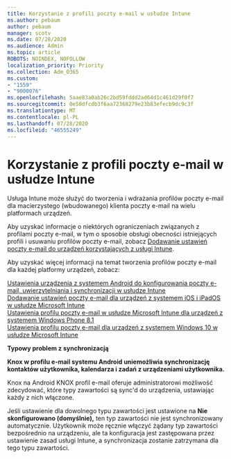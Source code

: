 ```yaml
---
title: Korzystanie z profili poczty e-mail w usłudze Intune
ms.author: pebaum
author: pebaum
manager: scotv
ms.date: 07/28/2020
ms.audience: Admin
ms.topic: article
ROBOTS: NOINDEX, NOFOLLOW
localization_priority: Priority
ms.collection: Adm_O365
ms.custom:
- "1559"
- "9000076"
ms.openlocfilehash: 5aae83a0ab26c2bd59fddd2ad64d1c461d29f0f7
ms.sourcegitcommit: 0e50dfcdb3f6aa72368279e23b83efecb9dc9c3f
ms.translationtype: MT
ms.contentlocale: pl-PL
ms.lasthandoff: 07/28/2020
ms.locfileid: "46555249"
---
```

# <a name="using-email-profiles-with-intune"></a>Korzystanie z profili poczty e-mail w usłudze Intune

Usługa Intune może służyć do tworzenia i wdrażania profilów poczty e-mail dla macierzystego (wbudowanego) klienta poczty e-mail na wielu platformach urządzeń.

Aby uzyskać informacje o niektórych ograniczeniach związanych z profilami poczty e-mail, w tym o sposobie obsługi obecności istniejących profili i usuwaniu profilów poczty e-mail, zobacz [Dodawanie ustawień poczty e-mail do urządzeń korzystających z usługi Intune](https://docs.microsoft.com/intune/email-settings-configure).

Aby uzyskać więcej informacji na temat tworzenia profilów poczty e-mail dla każdej platformy urządzeń, zobacz:

[Ustawienia urządzenia z systemem Android do konfigurowania poczty e-mail, uwierzytelniania i synchronizacji w usłudze Intune](https://docs.microsoft.com/intune/email-settings-android)  
[Dodawanie ustawień poczty e-mail dla urządzeń z systemem iOS i iPadOS w usłudze Microsoft Intune](https://docs.microsoft.com/intune/email-settings-ios)  
[Ustawienia profilu poczty e-mail w usłudze Microsoft Intune dla urządzeń z systemem Windows Phone 8.1](https://docs.microsoft.com/intune/email-settings-windows-phone-8-1)  
[Ustawienia profilu poczty e-mail dla urządzeń z systemem Windows 10 w usłudze Microsoft Intune](https://docs.microsoft.com/intune/email-settings-windows-10)

**Typowy problem z synchronizacją**

**Knox w profilu e-mail systemu Android uniemożliwia synchronizację kontaktów użytkownika, kalendarza i zadań z urządzeniami użytkownika.**

Knox na Android KNOX profil e-mail oferuje administratorowi możliwość zdecydować, które typy zawartości są sync'd do urządzenia, ustawiając każdy z nich włączone.

Jeśli ustawienie dla dowolnego typu zawartości jest ustawione na **Nie skonfigurowano (domyślnie),** ten typ zawartości nie jest synchronizowany automatycznie. Użytkownik może ręcznie włączyć żądany typ zawartości bezpośrednio na urządzeniu, ale ta konfiguracja jest zastępowana przez ustawienie zasad usługi Intune, a synchronizacja zostanie zatrzymana dla tego typu zawartości.

